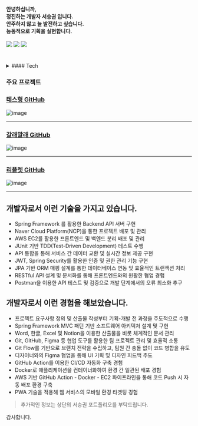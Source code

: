 

    
<div align='left'>    
    <h4>
        안녕하십니까,<br>정진하는 개발자 서승권 입니다.<br>안주하지 않고 늘 발전하고 싶습니다.<br>능동적으로 기획을 실현합니다.
    </h3>    
</div>

<a href="https://velog.io/@seuo/series"><img src="https://img.shields.io/badge/seoseuo.log-3DDC84?style=badge&logo=Velog&logoColor=white"/></a> <a href="https://drive.google.com/file/d/1ZDuj3J7Ex6q1e68_Zs1VORQn3aHaefTu/view?usp=sharing"><img src="https://img.shields.io/badge/Portfolio-A8B9CC?style=badge&logo=googledocs&logoColor=white"/></a> <a href="https://drive.google.com/file/d/1W-an2drAH6ErFzYlif6wOAVIv2iXJVEV/view?usp=drive_link"><img src="https://img.shields.io/badge/Resume-4285F4?style=badge&logo=googledocs&logoColor=white"/></a>

#
<details>
    <summary>
        #### Tech
    </summary>

#### Stack
##### Programming Language
 > Java , JavaScript(ES6), TypeScript

##### Framework · Library
 > Spring Framework, Bootstrap, JPA, JSP, Next.js
 
##### Server
 > MySQL, Apache Tomcat, Nginx, Reids
 
##### Tooling / DevOps
 > Docker, AWS EC2, NCP(Naver Cloud Platform)
 
##### ETC
 > Notion, Figma, Excel, PowerPoint, Word, Google Sheet
    
</details>


### 주요 프로젝트
### [테스형 GitHub](https://github.com/seoseuo/tst-BE)
![image](https://github.com/user-attachments/assets/63d7edde-2cee-4b1f-8ba2-6c483e51e1a4)

<hr>

### [갈래말래 GitHub](https://github.com/seoseuo/gal-lae-mal-lae-web)
![image](https://github.com/user-attachments/assets/51c05cf8-51a6-484c-9eb2-5c5f564af914)

<hr>

### [리플렛 GitHub](https://github.com/seoseuo/REAPLETTE)
![image](https://github.com/user-attachments/assets/1d7b0ce8-080e-48d7-8156-df679e945064)

<hr>

## 개발자로서 이런 기술을 가지고 있습니다.

- Spring Framework 를 활용한 Backend API 서버 구현
- Naver Cloud Platform(NCP)을 통한 프로젝트 배포 및 관리
- AWS EC2를 활용한 프론트엔드 및 백엔드 분리 배포 및 관리
- JUnit 기반 TDD(Test-Driven Development) 테스트 수행
- API 통합을 통해 서비스 간 데이터 교환 및 실시간 정보 제공 구현
- JWT, Spring Security를 활용한 인증 및 권한 관리 기능 구현
- JPA 기반 ORM 매핑 설계를 통한 데이터베이스 연동 및 효율적인 트랜잭션 처리
- RESTful API 설계 및 문서화를 통해 프론트엔드와의 원활한 협업 경험
- Postman을 이용한 API 테스트 및 검증으로 개발 단계에서의 오류 최소화 추구

## 개발자로서 이런 경험을 해보았습니다.

- 프로젝트 요구사항 정의 및 산출물 작성부터 기획-개발 전 과정을 주도적으로 수행
- Spring Framework MVC 패턴 기반 소프트웨어 아키텍처 설계 및 구현
- Word, 한글, Excel 및 Notion을 이용한 산출물을 비롯 체계적인 문서 관리
- Git, GitHub, Figma 등 협업 도구를 활용한 팀 프로젝트 관리 및 효율적 소통
- Git Flow를 기반으로 브랜치 전략을 수립하고, 팀원 간 충돌 없이 코드 병합을 유도
- 디자이너와의 Figma 협업을 통해 UI 기획 및 디자인 피드백 주도
- GitHub Action를 이용한 CI/CD 자동화 구축 경험
- Docker로 애플리케이션을 컨테이너화하여 환경 간 일관된 배포 경험
- AWS 기반 GitHub Action - Docker - EC2 파이프라인을 통해 코드 Push 시 자동 배포 환경 구축
- PWA 기술을 적용해 웹 서비스의 모바일 환경 타겟팅 경험

> 추가적인 정보는 상단의 서승권 포트폴리오를 부탁드립니다.

감사합니다.

